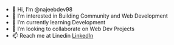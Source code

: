 - 👋 Hi, I’m @najeebdev98
- 👀 I’m interested in Building Community and Web Development
- 🌱 I’m currently learning Development
- 💞️ I’m looking to collaborate on Web Dev Projects
- 📫 Reach me at Linedin <a href="https://www.linkedin.com/feed/">LinkedIn</a>

<!---
najeebdev98/najeebdev98 is a ✨ special ✨ repository because its `README.md` (this file) appears on your GitHub profile.
You can click the Preview link to take a look at your changes.
--->
